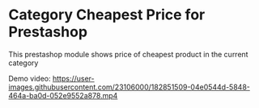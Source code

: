 # Category Cheapest Price for Prestashop

This prestashop module shows price of cheapest product in the current category

Demo video:
https://user-images.githubusercontent.com/23106000/182851509-04e0544d-5848-464a-ba0d-052e9552a878.mp4
